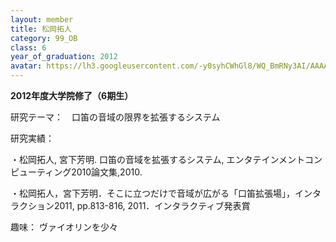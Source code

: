 ```yaml
---
layout: member
title: 松岡拓人
category: 99_OB
class: 6
year_of_graduation: 2012
avatar: https://lh3.googleusercontent.com/-y0syhCWhGl8/WQ_BmRNy3AI/AAAAAAAAqME/FMu2pRsb5jE_Wga0rnDlOAUIZeCauxtggCLcB/p-s300/matsuoka11.jpg
---
```

**2012年度大学院修了（6期生）**

研究テーマ：　口笛の音域の限界を拡張するシステム



研究実績：

・松岡拓人, 宮下芳明. 口笛の音域を拡張するシステム, エンタテインメントコンピューティング2010論文集,2010.

・松岡拓人，宮下芳明．そこに立つだけで音域が広がる「口笛拡張場」，インタラクション2011, pp.813-816, 2011．インタラクティブ発表賞



趣味： ヴァイオリンを少々